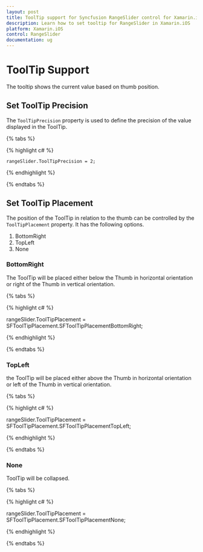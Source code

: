 ```yaml
---
layout: post
title: ToolTip support for Syncfusion RangeSlider control for Xamarin.iOS
description: Learn how to set tooltip for RangeSlider in Xamarin.iOS
platform: Xamarin.iOS
control: RangeSlider
documentation: ug
---
```


# ToolTip Support

The tooltip shows the current value based on thumb position.

## Set ToolTip Precision

The `ToolTipPrecision` property is used to define the precision of the value displayed in the ToolTip.

{% tabs %}

{% highlight c# %}

	rangeSlider.ToolTipPrecision = 2;
	
{% endhighlight %}

{% endtabs %}

## Set ToolTip Placement

The position of the ToolTip in relation to the thumb can be controlled by the `ToolTipPlacement` property. It has the following options.

1. BottomRight
2. TopLeft
3. None

### BottomRight

The ToolTip will be placed either below the Thumb in horizontal orientation or right of the Thumb in vertical orientation.

{% tabs %}

{% highlight c# %}

rangeSlider.ToolTipPlacement = SFToolTipPlacement.SFToolTipPlacementBottomRight;
	
{% endhighlight %}

{% endtabs %}

### TopLeft

the ToolTip will be placed either above the Thumb in horizontal orientation or left of the Thumb in vertical orientation.

{% tabs %}

{% highlight c# %}

rangeSlider.ToolTipPlacement = SFToolTipPlacement.SFToolTipPlacementTopLeft;
	
{% endhighlight %}

{% endtabs %}

### None

ToolTip will be collapsed.

{% tabs %}

{% highlight c# %}

rangeSlider.ToolTipPlacement = SFToolTipPlacement.SFToolTipPlacementNone;
	
{% endhighlight %}

{% endtabs %}



